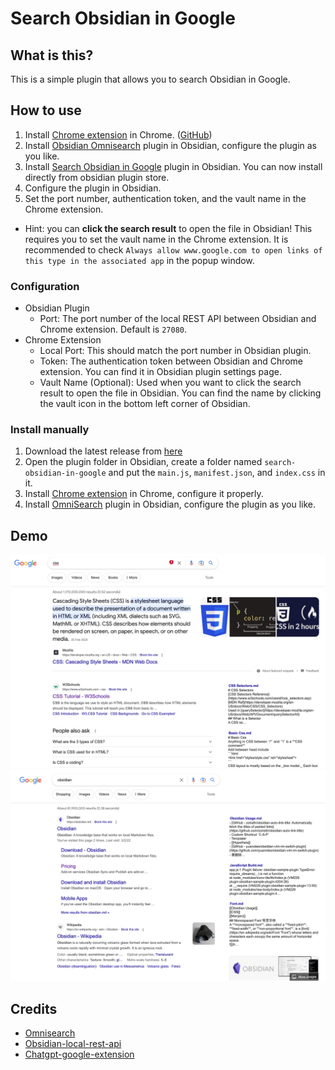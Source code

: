 # Search Obsidian in Google

## What is this?
This is a simple plugin that allows you to search Obsidian in Google.

## How to use
1. Install [Chrome extension](https://chrome.google.com/webstore/detail/search-obsidian-in-google/dkefnggaipjamcbnjdlapgilhlaikbme) in Chrome. ([GitHub](https://github.com/qazxcdswe123/search-obsidian-browser-extension))
2. Install [Obsidian Omnisearch](https://github.com/scambier/obsidian-omnisearch) plugin in Obsidian, configure the plugin as you like.
3. Install [Search Obsidian in Google](https://github.com/qazxcdswe123/search-obsidian-in-google) plugin in Obsidian. You can now install directly from obsidian plugin store.
4. Configure the plugin in Obsidian.
5. Set the port number, authentication token, and the vault name in the Chrome extension.

- Hint: you can **click the search result** to open the file in Obsidian! This requires you to set the vault name in the Chrome extension. It is recommended to check `Always allow www.google.com to open links of this type in the associated app` in the popup window.

### Configuration
- Obsidian Plugin
  - Port: The port number of the local REST API between Obsidian and Chrome extension. Default is `27080`.
- Chrome Extension
  - Local Port: This should match the port number in Obsidian plugin.
  - Token: The authentication token between Obsidian and Chrome extension. You can find it in Obsidian plugin settings page.
  - Vault Name (Optional): Used when you want to click the search result to open the file in Obsidian. You can find the name by clicking the vault icon in the bottom left corner of Obsidian.

### Install manually
1. Download the latest release from [here](https://github.com/qazxcdswe123/search-obsidian-in-google/releases/tag/1.0.0)
2. Open the plugin folder in Obsidian, create a folder named `search-obsidian-in-google` and put the `main.js`, `manifest.json`, and `index.css` in it.
3. Install [Chrome extension](https://chrome.google.com/webstore/detail/search-obsidian-in-google/dkefnggaipjamcbnjdlapgilhlaikbme) in Chrome, configure it properly.
4. Install [OmniSearch](https://github.com/scambier/obsidian-omnisearch) plugin in Obsidian, configure the plugin as you like.

## Demo
![demo1](assets/img/demo1.jpg)
![demo2](assets/img/demo2.jpg)

## Credits
- [Omnisearch](https://github.com/scambier/obsidian-omnisearch)
- [Obsidian-local-rest-api](https://github.com/coddingtonbear/obsidian-local-rest-api/)
- [Chatgpt-google-extension](https://github.com/wong2/chatgpt-google-extension)
